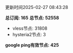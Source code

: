 更新时间2025-02-27 08:43:28

**总订阅: 165**
**总节点: 52558**
- vless节点: 31808
- hysteria2节点: 3

**google ping有效节点: 425**
